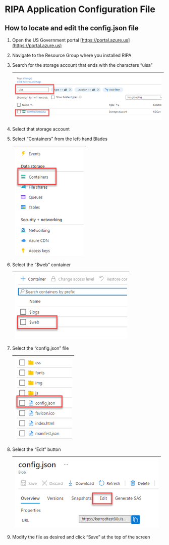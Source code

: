 # RIPA Application Configuration File

## How to locate and edit the config.json file

1. Open the US Government portal [https://portal.azure.us](https://portal.azure.us)
2. Navigate to the Resource Group where you installed RIPA
3. Search for the storage account that ends with the characters “uisa”

   | ![Step 1](/Documentation/assets/RIPA-App-Config-Step-01.png) |
   |-

4. Select that storage account
5. Select “Containers” from the left-hand Blades

   | ![Step 2](/Documentation/assets/RIPA-App-Config-Step-02.png) |
   |-

6. Select the “$web” container

   | ![Step 3](/Documentation/assets/RIPA-App-Config-Step-03.png) |
   |-

7. Select the “config.json” file

   | ![Step 4](/Documentation/assets/RIPA-App-Config-Step-04.png) |
   |-

8. Select the “Edit” button

   | ![Step 5](/Documentation/assets/RIPA-App-Config-Step-05.png) |
   |-

9. Modify the file as desired and click “Save” at the top of the screen
